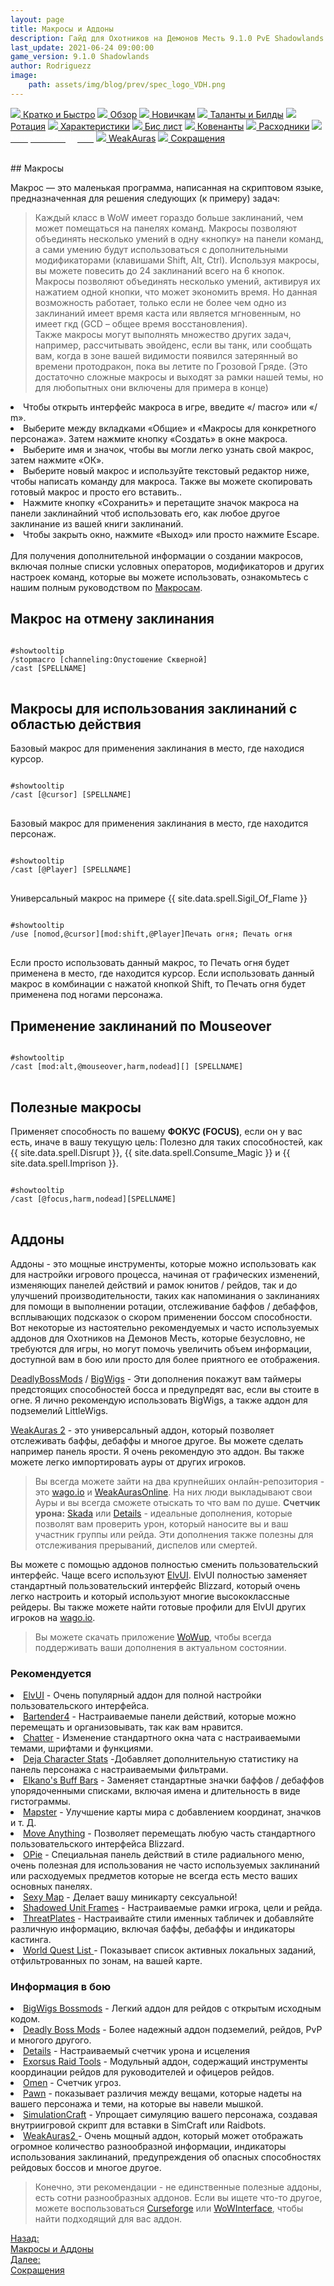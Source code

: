 ```yaml
---
layout: page
title: Макросы и Аддоны
description: Гайд для Охотников на Демонов Месть 9.1.0 PvE Shadowlands
last_update: 2021-06-24 09:00:00
game_version: 9.1.0 Shadowlands 
author: Rodriguezz
image:
    path: assets/img/blog/prev/spec_logo_VDH.png
---
```


<div id="smooth-nav-outer">

<a href="{{ site.url }}/guide/archive/vengeance/Shadowlands_9_1/quick_faq.html"><img src="https://wow.zamimg.com/images/wow/icons/medium/wow_token01.jpg"> Кратко и Быстро</a>
<a href="{{ site.url }}/guide/archive/vengeance/Shadowlands_9_1/overview.html"><img src="https://wow.zamimg.com/images/wow/icons/medium/inv_misc_spyglass_02.jpg"> Обзор</a>
<a href="{{ site.url }}/guide/archive/vengeance/Shadowlands_9_1/beginners.html"><img src="https://wow.zamimg.com/images/wow/icons/medium/spell_lifegivingseed.jpg"> Новичкам</a>
<a href="{{ site.url }}/guide/archive/vengeance/Shadowlands_9_1/talent-builds.html"><img src="https://wow.zamimg.com/images/wow/icons/medium/ability_marksmanship.jpg"> Таланты и Билды</a>
<a href="{{ site.url }}/guide/archive/vengeance/Shadowlands_9_1/rotation-priority.html"><img src="https://wow.zamimg.com/images/wow/icons/medium/wow_token01.jpg"> Ротация</a>
<a href="{{ site.url }}/guide/archive/vengeance/Shadowlands_9_1/stats.html"><img src="https://wow.zamimg.com/images/wow/icons/medium/inv_inscription_80_warscroll_intellect.jpg"> Характеристики</a>
<a href="{{ site.url }}/guide/archive/vengeance/Shadowlands_9_1/gear.html"><img src="https://wow.zamimg.com/images/wow/icons/medium/inv_chest_chain_03.jpg"> Бис лист</a>
<a href="{{ site.url }}/guide/archive/vengeance/Shadowlands_9_1/covenant.html"><img src="https://wow.zamimg.com/images/wow/icons/medium/wow_token01.jpg"> Ковенанты</a>
<a href="{{ site.url }}/guide/archive/vengeance/Shadowlands_9_1/consumables.html"><img src="https://wow.zamimg.com/images/wow/icons/medium/inv_potion_92.jpg"> Расходники</a>
<a href="{{ site.url }}/guide/archive/vengeance/Shadowlands_9_1/macros-addons.html"><img src="https://wow.zamimg.com/images/wow/icons/medium/inv_eng_gearspringparts.jpg"><span style="color: white;"> Макросы и Аддоны</span></a>
<a href="{{ site.url }}/guide/archive/vengeance/Shadowlands_9_1/weakauras.html"><img src="https://wow.zamimg.com/images/wow/icons/medium/spell_holy_auramastery.jpg"> WeakAuras</a>
<a href="{{ site.url }}/guide/archive/vengeance/Shadowlands_9_1/common-terms.html"><img src="https://wow.zamimg.com/images/wow/icons/medium/ui_chat.jpg"> Сокращения</a>
</div>
<br>
## Макросы

Макрос — это маленькая программа, написанная на скриптовом языке, предназначенная для решения следующих (к примеру) задач:
> Каждый класс в WoW имеет гораздо больше заклинаний, чем может помещаться на панелях команд. Макросы позволяют объединять несколько умений в одну «кнопку» на панели команд, а сами умению будут использоваться с дополнительными модификаторами (клавишами Shift, Alt, Ctrl). Используя макросы, вы можете повесить до 24 заклинаний всего на 6 кнопок.<br>
> Макросы позволяют объединять несколько умений, активируя их нажатием одной кнопки, что может экономить время. Но данная возможность работает, только если не более чем одно из заклинаний имеет время каста или является мгновенным, но имеет гкд (GCD – общее время восстановления).<br>
> Также макросы могут выполнять множество других задач, например, рассчитывать эвойденс, если вы танк, или сообщать вам, когда в зоне вашей видимости появился затерянный во времени протодракон, пока вы летите по Грозовой Гряде. (Это достаточно сложные макросы и выходят за рамки нашей темы, но для любопытных они включены для примера в конце)

 <li> Чтобы открыть интерфейс макроса в игре, введите «/ macro» или «/ m».</li>
 <li> Выберите между вкладками «Общие» и «Макросы для конкретного персонажа». Затем нажмите кнопку «Создать» в окне макроса.</li>
 <li> Выберите имя и значок, чтобы вы могли легко узнать свой макрос, затем нажмите «ОК».</li>
 <li> Выберите новый макрос и используйте текстовый редактор ниже, чтобы написать команду для макроса. Также вы можете скопировать готовый макрос и просто его вставить..</li>
 <li> Нажмите кнопку «Сохранить» и перетащите значок макроса на панели заклинайний чтоб использовать его, как любое другое заклинание из вашей книги заклинаний.</li>
 <li> Чтобы закрыть окно, нажмите «Выход» или просто нажмите Escape.</li> 
<br>
 Для получения дополнительной информации о создании макросов, включая полные списки условных операторов, модификаторов и других настроек команд, которые вы можете использовать, ознакомьтесь с нашим полным руководством по <a href="{{ site.url }}/guide/general/macros_guide.html"> Макросам</a>.

## Макрос на отмену заклинания

<pre>
<code class="language-less">
#showtooltip
/stopmacro [channeling:Опустошение Скверной]
/cast [SPELLNAME]
</code>
</pre>

## Макросы для использования заклинаний с областью действия

Базовый макрос для применения заклинания в место, где находися курсор.

<pre>
<code class="language-less">
#showtooltip 
/cast [@cursor] [SPELLNAME]
</code>
</pre>

Базовый макрос для применения заклинания в место, где находится персонаж.

<pre>
<code class="language-less">
#showtooltip 
/cast [@Player] [SPELLNAME]
</code>
</pre>

Универсальный макрос на примере {{ site.data.spell.Sigil_Of_Flame }}

<pre>
<code class="language-less">
#showtooltip 
/use [nomod,@cursor][mod:shift,@Player]Печать огня; Печать огня
</code>
</pre>

Если просто использовать данный макрос, то Печать огня будет применена в место, где находится курсор. Если использовать данный макрос
в комбинации с нажатой кнопкой Shift, то Печать огня будет применена под ногами персонажа.

## Применение заклинаний по Mouseover 

<pre>
<code class="language-less">
#showtooltip
/cast [mod:alt,@mouseover,harm,nodead][] [SPELLNAME]
</code>
</pre>

## Полезные макросы 

Применяет способность по вашему **ФОКУС (FOCUS)**, если он у вас есть, иначе в вашу текущую цель:
Полезно для таких способностей, как {{ site.data.spell.Disrupt }}, {{ site.data.spell.Consume_Magic }} и {{ site.data.spell.Imprison }}.

<pre>
<code class="language-less">
#showtooltip
/cast [@focus,harm,nodead][SPELLNAME]
</code>
</pre>

## Аддоны

Аддоны - это мощные инструменты, которые можно использовать как для настройки игрового процесса, начиная от графических изменений, изменяющих панелей действий и рамок юнитов / рейдов, так и до улучшений производительности, таких как напоминания о заклинаниях для помощи в выполнении ротации, отслеживание баффов / дебаффов, всплывающих подсказок о скором применении боссом способности. Вот некоторые из настоятельно рекомендуемых и часто используемых аддонов для Охотников на Демонов Месть, которые безусловно, не требуются для игры, но могут помочь увеличить объем информации, доступной вам в бою или просто для более приятного ее отображения.

<a href="https://www.deadlybossmods.com/" target="_blank"> DeadlyBossMods</a> / <a href="https://www.curseforge.com/wow/addons/big-wigs" target="_blank"> BigWigs</a> - Эти дополнения покажут вам таймеры предстоящих способностей босса и предупредят вас, если вы стоите в огне. Я лично рекомендую использовать BigWigs, а также аддон для подземелий LittleWigs.

<a href="https://www.curseforge.com/wow/addons/weakauras-2" target="_blank"> WeakAuras 2</a> - это универсальный аддон, который позволяет отслеживать баффы, дебаффы и многое другое. Вы  можете сделать например панель ярости. Я очень рекомендую это аддон. Вы также можете легко импортировать ауры от других игроков.
>Вы всегда можете зайти на два крупнейших онлайн-репозитория - это <a href="https://wago.io/weakauras" target="_blank">wago.io</a> и <a href="https://www.weakauras.online/en" target="_blank">WeakAurasOnline</a>. На них люди выкладывают свои Ауры и вы всегда сможете отыскать то что вам по душе.
**Счетчик урона:** <a href="https://www.wowace.com/projects/skada" target="_blank">Skada</a> или <a href="https://www.wowhead.com/details-damage-meter-addon-guide" target="_blank">Details</a> - идеальные дополнения, которые позволят вам проверить урон, который наносите вы и ваш участник группы или рейда. Эти дополнения также полезны для отслеживания прерываний, диспелов или смертей.

Вы можете с помощью аддонов полностью сменить пользовательский интерфейс. Чаще всего используют <a href="https://www.tukui.org/download.php?ui=elvui" target="_blank">ElvUI</a>. ElvUI полностью заменяет стандартный пользовательский интерфейс Blizzard, который очень легко настроить и который используют многие высококлассные рейдеры. Вы также можете найти готовые профили для ElvUI других игроков на <a href="https://wago.io/elvui" target="_blank">wago.io</a>.

>Вы можете скачать приложение <a href="https://wowup.io/" target="_blank">WoWup</a>, чтобы всегда поддерживать ваши дополнения в актуальном состоянии.

### Рекомендуется

<li> <a href="https://www.tukui.org/download.php?ui=elvui" target="_blank">ElvUI</a> - Очень популярный аддон для полной настройки пользовательского интерфейса.</li>
<li> <a href="https://www.curseforge.com/WoW/addons/bartender4" target="_blank">Bartender4</a> - Настраиваемые панели действий, которые можно перемещать и организовывать, так как вам нравится.</li>
<li> <a href="https://www.wowace.com/projects/chatter" target="_blank">Chatter</a> - Изменение стандартного окна чата с настраиваемыми темами, шрифтами и функциями.</li>
<li> <a href="https://wow.curseforge.com/projects/dejacharacterstats" target="_blank">Deja Character Stats</a> -Добавляет дополнительную статистику на панель персонажа с настраиваемыми фильтрами.</li>
<li> <a href="https://www.wowace.com/projects/elkbuffbars" target="_blank">Elkano's Buff Bars</a> - Заменяет стандартные значки баффов / дебаффов упорядоченными списками, включая имена и длительность в виде гистограммы.</li>
<li> <a href="https://www.curseforge.com/wow/addons/mapster" target="_blank">Mapster</a> - Улучшение карты мира с добавлением координат, значков и т. Д.</li>
<li> <a href="https://wow.curseforge.com/projects/move-anything" target="_blank">Move Anything</a> - Позволяет перемещать любую часть стандартного пользовательского интерфейса Blizzard.</li>
<li> <a href="https://wow.curseforge.com/projects/opie" target="_blank">OPie</a> - Специальная панель действий в стиле радиального меню, очень полезная для использования не часто используемых заклинаний или расходуемых предметов которые не всегда есть место ваших основных панелях.
</li>
<li> <a href="https://www.curseforge.com/wow/addons/sexymap" target="_blank">Sexy Map</a> - Делает вашу миникарту сексуальной!
</li>
<li> <a href="https://www.wowace.com/projects/shadowed-unit-frames" target="_blank"> Shadowed Unit Frames</a> - Настраиваемые рамки игрока, цели и рейда.
</li>
<li> <a href="https://wow.curseforge.com/projects/tidy-plates-threat-plates" target="_blank">ThreatPlates</a> - Настраивайте стили именных табличек и добавляйте различную информацию, включая баффы, дебаффы и индикаторы кастинга.
</li>
<li> <a href="https://www.curseforge.com/wow/addons/world-quests-list" target="_blank">World Quest List </a> - Показывает  список активных локальных заданий, отфильтрованных по зонам, на вашей карте.</li>

### Информация в бою

<li> <a href="https://www.wowhead.com/bigwigs-boss-mods-addon-guide" target="_blank">BigWigs Bossmods</a> - Легкий аддон для рейдов с открытым исходным кодом.</li> 
<li> <a href="https://www.wowhead.com/deadly-boss-mods-addon-guide" target="_blank">Deadly Boss Mods</a> - Более надежный аддон подземелий, рейдов, PvP и многого другого.</li> 
<li> <a href="https://www.wowhead.com/guide=6112/details-damage-meter-addon-guide" target="_blank">Details</a> - Настраиваемый счетчик урона и исцеления</li> 
<li> <a href="https://wow.curseforge.com/projects/exorsus-raid-tools" target="_blank">Exorsus Raid Tools</a> - Модульный аддон, содержащий инструменты координации рейдов для руководителей и офицеров рейдов.</li> 
<li> <a href="https://www.curseforge.com/wow/addons/omen-threat-meter" target="_blank">Omen</a> - Счетчик угроз.</li> 
<li> <a href="https://wow.curseforge.com/projects/pawn" target="_blank">Pawn</a> - показывает различия между вещами, которые надеты на вашего персонажа и теми, на которые вы навели мышкой.</li>
<li> <a href="https://www.wowhead.com/how-to-use-simulationcraft-and-pawn" target="_blank">SimulationCraft</a> - Упрощает симуляцию вашего персонажа, создавая внутриигровой скрипт для вставки в SimCraft или Raidbots.</li>
<li> <a href="https://www.wowhead.com/guide=5929/wa-guide-nnf" target="_blank">WeakAuras2 </a> - Очень мощный аддон, который может отображать огромное количество разнообразной информации, индикаторы использования заклинаний, предупреждения об опасных способностях рейдовых боссов и многое другое.</li>

>Конечно, эти рекомендации - не единственные полезные аддоны, есть сотни разнообразных аддонов. Если вы ищете что-то другое, можете воспользоваться <a href="https://wow.curseforge.com/addons" target="_blank">Curseforge</a> или <a href="https://www.wowinterface.com/" target="_blank">WoWInterface</a>, чтобы найти подходящий для вас аддон.


<div class="minibox minibox-left"><a href="{{ site.url }}/guide/archive/vengeance/Shadowlands_9_1/macros-addons.html">Назад:<br>Макросы и Аддоны</a></div> 
<div class="minibox"><a href="{{ site.url }}/guide/archive/vengeance/Shadowlands_9_1/common-terms.html">Далее:<br>Сокращения</a></div>